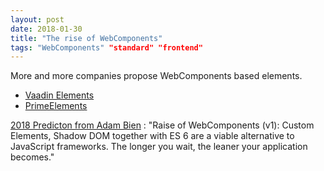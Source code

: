 ```yaml
---
layout: post
date: 2018-01-30
title: "The rise of WebComponents"
tags: "WebComponents" "standard" "frontend" 
---
```

More and more companies propose WebComponents based elements.

- [Vaadin Elements](https://vaadin.com/elements)
- [PrimeElements](https://www.primefaces.org/primeui/#primeelements)

[2018 Predicton from Adam Bien](http://adambien.blog/roller/abien/entry/2018_predictions) : "Raise of WebComponents (v1): Custom Elements, Shadow DOM together with ES 6 are a viable alternative to JavaScript frameworks. The longer you wait, the leaner your application becomes."
